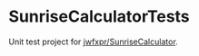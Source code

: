 # SunriseCalculatorTests
Unit test project for [jwfxpr/SunriseCalculator](https://github.com/jwfxpr/SunriseCalculator).
